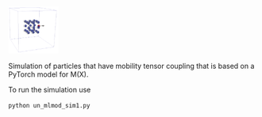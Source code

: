 
<p align="left">
<img src="doc_img/particle1.png" width="20%"> 
</p>

Simulation of particles that have mobility tensor coupling that is based on a PyTorch model for M(X).

To run the simulation use 

```python un_mlmod_sim1.py```

